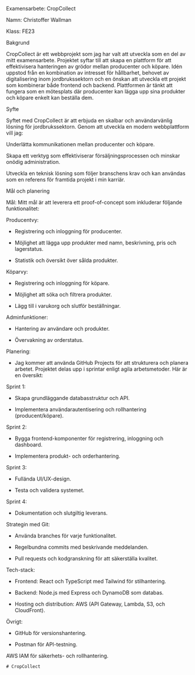 Examensarbete: CropCollect

Namn: Christoffer Wallman

Klass: FE23

Bakgrund

CropCollect är ett webbprojekt som jag har valt att utveckla som en del av mitt examensarbete. Projektet syftar till att skapa en plattform för att effektivisera hanteringen av grödor mellan producenter och köpare. Idén uppstod från en kombination av intresset för hållbarhet, behovet av digitalisering inom jordbrukssektorn och en önskan att utveckla ett projekt som kombinerar både frontend och backend. Plattformen är tänkt att fungera som en mötesplats där producenter kan lägga upp sina produkter och köpare enkelt kan beställa dem.

Syfte

Syftet med CropCollect är att erbjuda en skalbar och användarvänlig lösning för jordbrukssektorn. Genom att utveckla en modern webbplattform vill jag:

Underlätta kommunikationen mellan producenter och köpare.

Skapa ett verktyg som effektiviserar försäljningsprocessen och minskar onödig administration.

Utveckla en teknisk lösning som följer branschens krav och kan användas som en referens för framtida projekt i min karriär.

Mål och planering

Mål:
Mitt mål är att leverera ett proof-of-concept som inkluderar följande funktionalitet:

Producentvy:

- Registrering och inloggning för producenter.

- Möjlighet att lägga upp produkter med namn, beskrivning, pris och lagerstatus.

- Statistik och översikt över sålda produkter.

Köparvy:

- Registrering och inloggning för köpare.

- Möjlighet att söka och filtrera produkter.

- Lägg till i varukorg och slutför beställningar.

Adminfunktioner:

- Hantering av användare och produkter.

- Övervakning av orderstatus.

Planering:

- Jag kommer att använda GitHub Projects för att strukturera och planera arbetet. Projektet delas upp i sprintar enligt agila arbetsmetoder. Här är en översikt:

Sprint 1:

- Skapa grundläggande databasstruktur och API.

- Implementera användarautentisering och rollhantering (producent/köpare).

Sprint 2:

- Bygga frontend-komponenter för registrering, inloggning och dashboard.

- Implementera produkt- och orderhantering.

Sprint 3:

- Fullända UI/UX-design.

- Testa och validera systemet.

Sprint 4:

- Dokumentation och slutgiltig leverans.

Strategin med Git:

- Använda branches för varje funktionalitet.

- Regelbundna commits med beskrivande meddelanden.

- Pull requests och kodgranskning för att säkerställa kvalitet.
  

Tech-stack:

- Frontend: React och TypeScript med Tailwind för stilhantering.

- Backend: Node.js med Express och DynamoDB som databas.

- Hosting och distribution: AWS (API Gateway, Lambda, S3, och CloudFront).

Övrigt:

- GitHub för versionshantering.

- Postman för API-testning.

AWS IAM för säkerhets- och rollhantering.
```
# CropCollect
